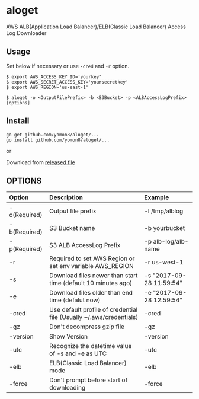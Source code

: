 # aloget
AWS ALB(Application Load Balancer)/ELB(Classic Load Balancer) Access Log Downloader

## Usage

Set below if necessary or use `-cred` and `-r` option.

```
$ export AWS_ACCESS_KEY_ID='yourkey'
$ export AWS_SECRET_ACCESS_KEY='yoursecretkey'
$ export AWS_REGION='us-east-1'
```


```
$ aloget -o <OutputFilePrefix> -b <S3Bucket> -p <ALBAccessLogPrefix> [options]
```

## Install


```
go get github.com/yomon8/aloget/...
go install github.com/yomon8/aloget/...
```

or 
 
Download from [released file](https://github.com/yomon8/aloget/releases)

## OPTIONS

|Option|Description|Example|
|:--|:--|:--|
|-o(Required)|Output file prefix|-l /tmp/alblog|
|-b(Required)|S3 Bucket name| -b yourbucket|
|-p(Required)|S3 ALB AccessLog Prefix| -p alb-log/alb-name|
|-r|Required to set AWS Region or set env variable AWS_REGION| -r us-west-1|
|-s|Download files newer than start time (default 10 minutes ago)| -s "2017-09-28 11:59:54"|
|-e|Download files older than end time (defalut now)| -e "2017-09-28 12:59:54" |
|-cred|Use default profile of credential file (Usually ~/.aws/credentials)| -cred|
|-gz|Don't decompress gzip file | -gz |
|-version|Show Version|-version|
|-utc|Recognize the datetime value of -s and -e as UTC| -utc|
|-elb|ELB(Classic Load Balancer) mode| -elb|
|-force|Don't prompt before start of downloading|-force|
